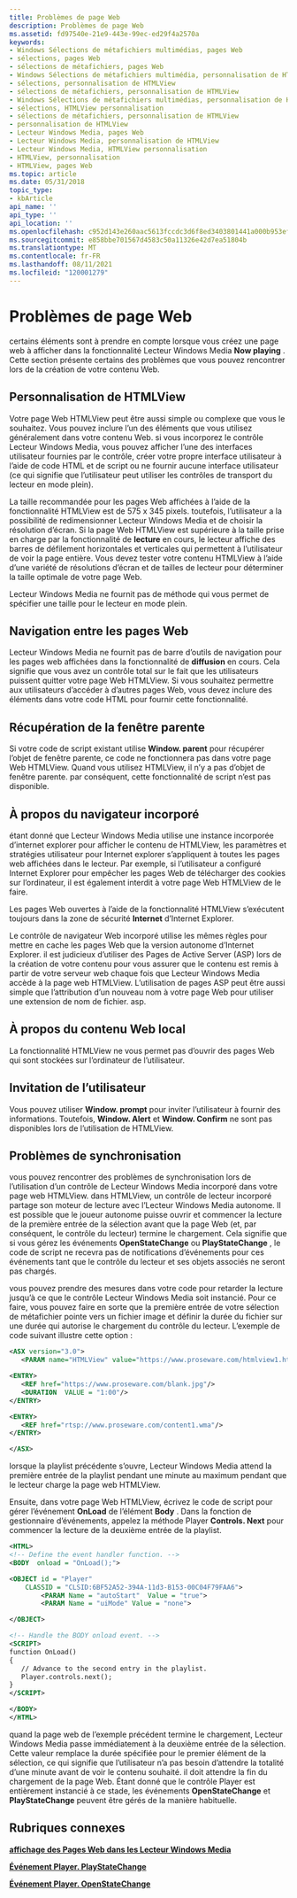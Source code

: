 ```yaml
---
title: Problèmes de page Web
description: Problèmes de page Web
ms.assetid: fd97540e-21e9-443e-99ec-ed29f4a2570a
keywords:
- Windows Sélections de métafichiers multimédias, pages Web
- sélections, pages Web
- sélections de métafichiers, pages Web
- Windows Sélections de métafichiers multimédia, personnalisation de HTMLView
- sélections, personnalisation de HTMLView
- sélections de métafichiers, personnalisation de HTMLView
- Windows Sélections de métafichiers multimédias, personnalisation de HTMLView
- sélections, HTMLView personnalisation
- sélections de métafichiers, personnalisation de HTMLView
- personnalisation de HTMLView
- Lecteur Windows Media, pages Web
- Lecteur Windows Media, personnalisation de HTMLView
- Lecteur Windows Media, HTMLView personnalisation
- HTMLView, personnalisation
- HTMLView, pages Web
ms.topic: article
ms.date: 05/31/2018
topic_type:
- kbArticle
api_name: ''
api_type: ''
api_location: ''
ms.openlocfilehash: c952d143e260aac5613fccdc3d6f8ed3403801441a000b953ef5e8387c924857
ms.sourcegitcommit: e858bbe701567d4583c50a11326e42d7ea51804b
ms.translationtype: MT
ms.contentlocale: fr-FR
ms.lasthandoff: 08/11/2021
ms.locfileid: "120001279"
---
```

# <a name="web-page-issues"></a>Problèmes de page Web

certains éléments sont à prendre en compte lorsque vous créez une page web à afficher dans la fonctionnalité Lecteur Windows Media **Now playing** . Cette section présente certains des problèmes que vous pouvez rencontrer lors de la création de votre contenu Web.

## <a name="customizing-htmlview"></a>Personnalisation de HTMLView

Votre page Web HTMLView peut être aussi simple ou complexe que vous le souhaitez. Vous pouvez inclure l’un des éléments que vous utilisez généralement dans votre contenu Web. si vous incorporez le contrôle Lecteur Windows Media, vous pouvez afficher l’une des interfaces utilisateur fournies par le contrôle, créer votre propre interface utilisateur à l’aide de code HTML et de script ou ne fournir aucune interface utilisateur (ce qui signifie que l’utilisateur peut utiliser les contrôles de transport du lecteur en mode plein).

La taille recommandée pour les pages Web affichées à l’aide de la fonctionnalité HTMLView est de 575 x 345 pixels. toutefois, l’utilisateur a la possibilité de redimensionner Lecteur Windows Media et de choisir la résolution d’écran. Si la page Web HTMLView est supérieure à la taille prise en charge par la fonctionnalité de **lecture** en cours, le lecteur affiche des barres de défilement horizontales et verticales qui permettent à l’utilisateur de voir la page entière. Vous devez tester votre contenu HTMLView à l’aide d’une variété de résolutions d’écran et de tailles de lecteur pour déterminer la taille optimale de votre page Web.

Lecteur Windows Media ne fournit pas de méthode qui vous permet de spécifier une taille pour le lecteur en mode plein.

## <a name="web-page-navigation"></a>Navigation entre les pages Web

Lecteur Windows Media ne fournit pas de barre d’outils de navigation pour les pages web affichées dans la fonctionnalité de **diffusion** en cours. Cela signifie que vous avez un contrôle total sur le fait que les utilisateurs puissent quitter votre page Web HTMLView. Si vous souhaitez permettre aux utilisateurs d’accéder à d’autres pages Web, vous devez inclure des éléments dans votre code HTML pour fournir cette fonctionnalité.

## <a name="retrieving-the-parent-window"></a>Récupération de la fenêtre parente

Si votre code de script existant utilise **Window. parent** pour récupérer l’objet de fenêtre parente, ce code ne fonctionnera pas dans votre page Web HTMLView. Quand vous utilisez HTMLView, il n’y a pas d’objet de fenêtre parente. par conséquent, cette fonctionnalité de script n’est pas disponible.

## <a name="about-the-embedded-browser"></a>À propos du navigateur incorporé

étant donné que Lecteur Windows Media utilise une instance incorporée d’internet explorer pour afficher le contenu de HTMLView, les paramètres et stratégies utilisateur pour Internet explorer s’appliquent à toutes les pages web affichées dans le lecteur. Par exemple, si l’utilisateur a configuré Internet Explorer pour empêcher les pages Web de télécharger des cookies sur l’ordinateur, il est également interdit à votre page Web HTMLView de le faire.

Les pages Web ouvertes à l’aide de la fonctionnalité HTMLView s’exécutent toujours dans la zone de sécurité **Internet** d’Internet Explorer.

Le contrôle de navigateur Web incorporé utilise les mêmes règles pour mettre en cache les pages Web que la version autonome d’Internet Explorer. il est judicieux d’utiliser des Pages de Active Server (ASP) lors de la création de votre contenu pour vous assurer que le contenu est remis à partir de votre serveur web chaque fois que Lecteur Windows Media accède à la page web HTMLView. L’utilisation de pages ASP peut être aussi simple que l’attribution d’un nouveau nom à votre page Web pour utiliser une extension de nom de fichier. asp.

## <a name="about-local-web-content"></a>À propos du contenu Web local

La fonctionnalité HTMLView ne vous permet pas d’ouvrir des pages Web qui sont stockées sur l’ordinateur de l’utilisateur.

## <a name="prompting-the-user"></a>Invitation de l’utilisateur

Vous pouvez utiliser **Window. prompt** pour inviter l’utilisateur à fournir des informations. Toutefois, **Window. Alert** et **Window. Confirm** ne sont pas disponibles lors de l’utilisation de HTMLView.

## <a name="timing-issues"></a>Problèmes de synchronisation

vous pouvez rencontrer des problèmes de synchronisation lors de l’utilisation d’un contrôle de Lecteur Windows Media incorporé dans votre page web HTMLView. dans HTMLView, un contrôle de lecteur incorporé partage son moteur de lecture avec l’Lecteur Windows Media autonome. Il est possible que le joueur autonome puisse ouvrir et commencer la lecture de la première entrée de la sélection avant que la page Web (et, par conséquent, le contrôle du lecteur) termine le chargement. Cela signifie que si vous gérez les événements **OpenStateChange** ou **PlayStateChange** , le code de script ne recevra pas de notifications d’événements pour ces événements tant que le contrôle du lecteur et ses objets associés ne seront pas chargés.

vous pouvez prendre des mesures dans votre code pour retarder la lecture jusqu’à ce que le contrôle Lecteur Windows Media soit instancié. Pour ce faire, vous pouvez faire en sorte que la première entrée de votre sélection de métafichier pointe vers un fichier image et définir la durée du fichier sur une durée qui autorise le chargement du contrôle du lecteur. L’exemple de code suivant illustre cette option :


```XML
<ASX version="3.0">
   <PARAM name="HTMLView" value="https://www.proseware.com/htmlview1.htm"/>

<ENTRY>
   <REF href="https://www.proseware.com/blank.jpg"/>
   <DURATION  VALUE = "1:00"/>
</ENTRY>

<ENTRY>
   <REF href="rtsp://www.proseware.com/content1.wma"/>
</ENTRY>

</ASX>

```



lorsque la playlist précédente s’ouvre, Lecteur Windows Media attend la première entrée de la playlist pendant une minute au maximum pendant que le lecteur charge la page web HTMLView.

Ensuite, dans votre page Web HTMLView, écrivez le code de script pour gérer l’événement **OnLoad** de l’élément **Body** . Dans la fonction de gestionnaire d’événements, appelez la méthode Player **Controls. Next** pour commencer la lecture de la deuxième entrée de la playlist.


```XML
<HTML>
<!-- Define the event handler function. -->
<BODY  onload = "OnLoad();">

<OBJECT id = "Player" 
    CLASSID = "CLSID:6BF52A52-394A-11d3-B153-00C04F79FAA6"> 
        <PARAM Name = "autoStart"  Value = "true">
        <PARAM Name = "uiMode" Value = "none">

</OBJECT>

<!-- Handle the BODY onload event. -->
<SCRIPT>
function OnLoad()
{
   // Advance to the second entry in the playlist.
   Player.controls.next();
}
</SCRIPT>

</BODY>
</HTML>

```



quand la page web de l’exemple précédent termine le chargement, Lecteur Windows Media passe immédiatement à la deuxième entrée de la sélection. Cette valeur remplace la durée spécifiée pour le premier élément de la sélection, ce qui signifie que l’utilisateur n’a pas besoin d’attendre la totalité d’une minute avant de voir le contenu souhaité. il doit attendre la fin du chargement de la page Web. Étant donné que le contrôle Player est entièrement instancié à ce stade, les événements **OpenStateChange** et **PlayStateChange** peuvent être gérés de la manière habituelle.

## <a name="related-topics"></a>Rubriques connexes

<dl> <dt>

[**affichage des Pages Web dans les Lecteur Windows Media**](displaying-web-pages-in-windows-media-player.md)
</dt> <dt>

[**Événement Player. PlayStateChange**](player-player-playstatechange.md)
</dt> <dt>

[**Événement Player. OpenStateChange**](player-player-openstatechange.md)
</dt> </dl>

 

 




